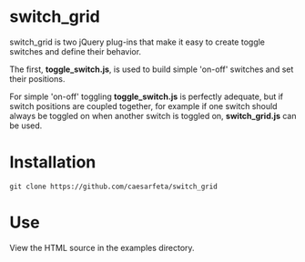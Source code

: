 # switch_grid

switch_grid is two jQuery plug-ins that make it easy to create toggle switches and define their behavior.

The first, **toggle_switch.js**, is used to build simple 'on-off' switches and set their positions.

For simple 'on-off' toggling **toggle_switch.js** is perfectly adequate, but if switch positions are coupled together, for example if one switch should always be toggled on when another switch is toggled on, **switch_grid.js** can be used.

# Installation
	git clone https://github.com/caesarfeta/switch_grid

# Use
View the HTML source in the examples directory.